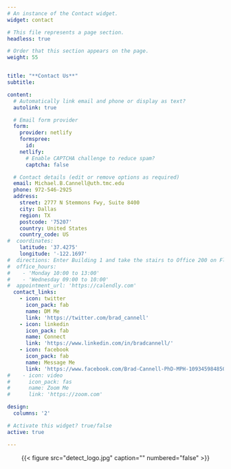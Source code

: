 ```yaml
---
# An instance of the Contact widget.
widget: contact

# This file represents a page section.
headless: true

# Order that this section appears on the page.
weight: 55


title: "**Contact Us**"
subtitle:

content:
  # Automatically link email and phone or display as text?
  autolink: true

  # Email form provider
  form:
    provider: netlify
    formspree:
      id:
    netlify:
      # Enable CAPTCHA challenge to reduce spam?
      captcha: false

  # Contact details (edit or remove options as required)
  email: Michael.B.Cannell@uth.tmc.edu
  phone: 972-546-2925
  address:
    street: 2777 N Stemmons Fwy, Suite 8400
    city: Dallas
    region: TX
    postcode: '75207'
    country: United States
    country_code: US
#  coordinates:
    latitude: '37.4275'
    longitude: '-122.1697'
#  directions: Enter Building 1 and take the stairs to Office 200 on Floor 2
#  office_hours:
#    - 'Monday 10:00 to 13:00'
#    - 'Wednesday 09:00 to 10:00'
#  appointment_url: 'https://calendly.com'
  contact_links:
    - icon: twitter
      icon_pack: fab
      name: DM Me
      link: 'https://twitter.com/brad_cannell'
    - icon: linkedin
      icon_pack: fab
      name: Connect
      link: 'https://www.linkedin.com/in/bradcannell/'
    - icon: facebook
      icon_pack: fab
      name: Message Me
      link: 'https://www.facebook.com/Brad-Cannell-PhD-MPH-109345984850672'
#    - icon: video
#      icon_pack: fas
#      name: Zoom Me
#      link: 'https://zoom.com'

design:
  columns: '2'

# Activate this widget? true/false
active: true

---
```

<center>

{{< figure src="detect_logo.jpg" caption="" numbered="false" >}}
